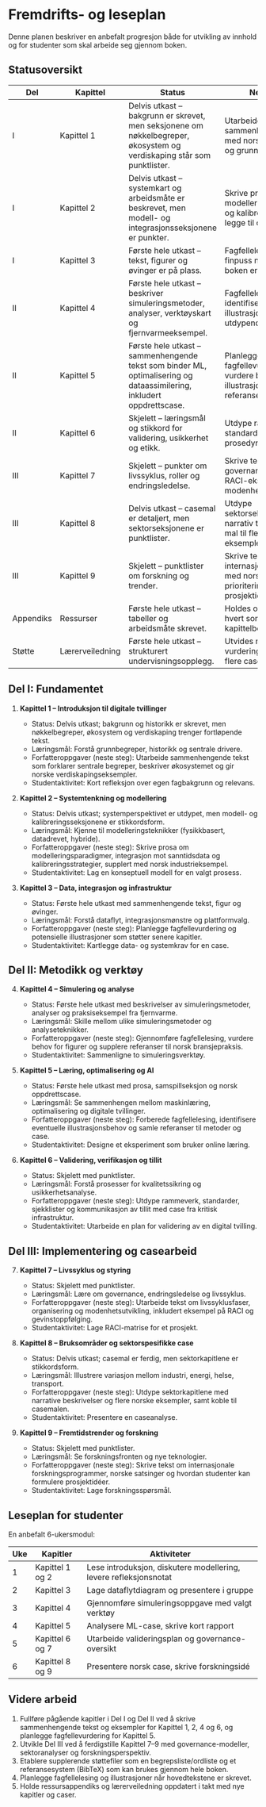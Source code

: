 # Fremdrifts- og leseplan

Denne planen beskriver en anbefalt progresjon både for utvikling av innhold og for studenter som skal arbeide seg gjennom boken.

## Statusoversikt

| Del | Kapittel | Status | Neste steg |
| --- | -------- | ------ | ---------- |
| I | Kapittel 1 | Delvis utkast – bakgrunn er skrevet, men seksjonene om nøkkelbegreper, økosystem og verdiskaping står som punktlister. | Utarbeide sammenhengende tekst med norske eksempler og grunnbegreper. |
| I | Kapittel 2 | Delvis utkast – systemkart og arbeidsmåte er beskrevet, men modell- og integrasjonsseksjonene er punkter. | Skrive prosa for modelleringsparadigmer og kalibrering samt legge til case. |
| I | Kapittel 3 | Første hele utkast – tekst, figurer og øvinger er på plass. | Fagfellelesing og finpuss når resten av boken er mer moden. |
| II | Kapittel 4 | Første hele utkast – beskriver simuleringsmetoder, analyser, verktøyskart og fjernvarmeeksempel. | Fagfellelese og identifisere behov for illustrasjoner eller utdypende referanser. |
| II | Kapittel 5 | Første hele utkast – sammenhengende tekst som binder ML, optimalisering og dataassimilering, inkludert oppdrettscase. | Planlegge fagfellevurdering og vurdere behov for illustrasjoner og referanser. |
| II | Kapittel 6 | Skjelett – læringsmål og stikkord for validering, usikkerhet og etikk. | Utdype rammeverk, standarder og praktiske prosedyrer med case. |
| III | Kapittel 7 | Skjelett – punkter om livssyklus, roller og endringsledelse. | Skrive tekst med governance-modeller, RACI-eksempel og modenhetsmodeller. |
| III | Kapittel 8 | Delvis utkast – casemal er detaljert, men sektorseksjonene er punktlister. | Utdype sektorseksjonene med narrativ tekst og knytte mal til flere norske eksempler. |
| III | Kapittel 9 | Skjelett – punktlister om forskning og trender. | Skrive tekst som kobler internasjonal forskning med norske prioriteringer og gir prosjektidéer. |
| Appendiks | Ressurser | Første hele utkast – tabeller og arbeidsmåte skrevet. | Holdes oppdatert etter hvert som nye kapittelbehov oppstår. |
| Støtte | Lærerveiledning | Første hele utkast – strukturert undervisningsopplegg. | Utvides med vurderingsrubrikker og flere case etter hvert. |

## Del I: Fundamentet

1. **Kapittel 1 – Introduksjon til digitale tvillinger**
   - Status: Delvis utkast; bakgrunn og historikk er skrevet, men nøkkelbegreper, økosystem og verdiskaping trenger fortløpende tekst.
   - Læringsmål: Forstå grunnbegreper, historikk og sentrale drivere.
   - Forfatteroppgaver (neste steg): Utarbeide sammenhengende tekst som forklarer sentrale begreper, beskriver økosystemet og gir norske verdiskapingseksempler.
   - Studentaktivitet: Kort refleksjon over egen fagbakgrunn og relevans.

2. **Kapittel 2 – Systemtenkning og modellering**
   - Status: Delvis utkast; systemperspektivet er utdypet, men modell- og kalibreringsseksjonene er stikkordsform.
   - Læringsmål: Kjenne til modelleringsteknikker (fysikkbasert, datadrevet, hybride).
   - Forfatteroppgaver (neste steg): Skrive prosa om modelleringsparadigmer, integrasjon mot sanntidsdata og kalibreringsstrategier, supplert med norsk industrieksempel.
   - Studentaktivitet: Lag en konseptuell modell for en valgt prosess.

3. **Kapittel 3 – Data, integrasjon og infrastruktur**
   - Status: Første hele utkast med sammenhengende tekst, figur og øvinger.
   - Læringsmål: Forstå dataflyt, integrasjonsmønstre og plattformvalg.
   - Forfatteroppgaver (neste steg): Planlegge fagfellevurdering og potensielle illustrasjoner som støtter senere kapitler.
   - Studentaktivitet: Kartlegge data- og systemkrav for en case.

## Del II: Metodikk og verktøy

4. **Kapittel 4 – Simulering og analyse**
   - Status: Første hele utkast med beskrivelser av simuleringsmetoder, analyser og praksiseksempel fra fjernvarme.
   - Læringsmål: Skille mellom ulike simuleringsmetoder og analyseteknikker.
   - Forfatteroppgaver (neste steg): Gjennomføre fagfellelesing, vurdere behov for figurer og supplere referanser til norsk bransjepraksis.
   - Studentaktivitet: Sammenligne to simuleringsverktøy.

5. **Kapittel 5 – Læring, optimalisering og AI**
   - Status: Første hele utkast med prosa, samspillseksjon og norsk oppdrettscase.
   - Læringsmål: Se sammenhengen mellom maskinlæring, optimalisering og digitale tvillinger.
   - Forfatteroppgaver (neste steg): Forberede fagfellelesing, identifisere eventuelle illustrasjonsbehov og samle referanser til metoder og case.
   - Studentaktivitet: Designe et eksperiment som bruker online læring.

6. **Kapittel 6 – Validering, verifikasjon og tillit**
   - Status: Skjelett med punktlister.
   - Læringsmål: Forstå prosesser for kvalitetssikring og usikkerhetsanalyse.
   - Forfatteroppgaver (neste steg): Utdype rammeverk, standarder, sjekklister og kommunikasjon av tillit med case fra kritisk infrastruktur.
   - Studentaktivitet: Utarbeide en plan for validering av en digital tvilling.

## Del III: Implementering og casearbeid

7. **Kapittel 7 – Livssyklus og styring**
   - Status: Skjelett med punktlister.
   - Læringsmål: Lære om governance, endringsledelse og livssyklus.
   - Forfatteroppgaver (neste steg): Utarbeide tekst om livssyklusfaser, organisering og modenhetsutvikling, inkludert eksempel på RACI og gevinstoppfølging.
   - Studentaktivitet: Lage RACI-matrise for et prosjekt.

8. **Kapittel 8 – Bruksområder og sektorspesifikke case**
   - Status: Delvis utkast; casemal er ferdig, men sektorkapitlene er stikkordsform.
   - Læringsmål: Illustrere variasjon mellom industri, energi, helse, transport.
   - Forfatteroppgaver (neste steg): Utdype sektorkapitlene med narrative beskrivelser og flere norske eksempler, samt koble til casemalen.
   - Studentaktivitet: Presentere en caseanalyse.

9. **Kapittel 9 – Fremtidstrender og forskning**
   - Status: Skjelett med punktlister.
   - Læringsmål: Se forskningsfronten og nye teknologier.
   - Forfatteroppgaver (neste steg): Skrive tekst om internasjonale forskningsprogrammer, norske satsinger og hvordan studenter kan formulere prosjektidéer.
   - Studentaktivitet: Lage forskningsspørsmål.

## Leseplan for studenter

En anbefalt 6-ukersmodul:

| Uke | Kapitler | Aktiviteter |
| --- | -------- | ----------- |
| 1 | Kapittel 1 og 2 | Lese introduksjon, diskutere modellering, levere refleksjonsnotat |
| 2 | Kapittel 3 | Lage dataflytdiagram og presentere i gruppe |
| 3 | Kapittel 4 | Gjennomføre simuleringsoppgave med valgt verktøy |
| 4 | Kapittel 5 | Analysere ML-case, skrive kort rapport |
| 5 | Kapittel 6 og 7 | Utarbeide valideringsplan og governance-oversikt |
| 6 | Kapittel 8 og 9 | Presentere norsk case, skrive forskningsidé |

## Videre arbeid

1. Fullføre pågående kapitler i Del I og Del II ved å skrive sammenhengende tekst og eksempler for Kapittel 1, 2, 4 og 6, og planlegge fagfellevurdering for Kapittel 5.
2. Utvikle Del III ved å ferdigstille Kapittel 7–9 med governance-modeller, sektoranalyser og forskningsperspektiv.
3. Etablere supplerende støttefiler som en begrepsliste/ordliste og et referansesystem (BibTeX) som kan brukes gjennom hele boken.
4. Planlegge fagfellelesing og illustrasjoner når hovedtekstene er skrevet.
5. Holde ressursappendiks og lærerveiledning oppdatert i takt med nye kapitler og caser.
